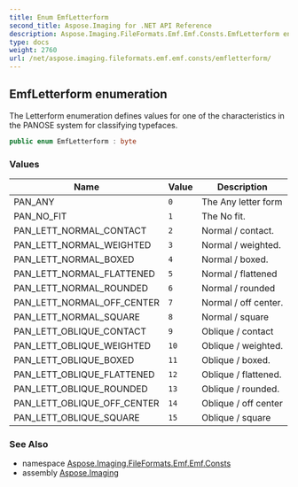 ```yaml
---
title: Enum EmfLetterform
second_title: Aspose.Imaging for .NET API Reference
description: Aspose.Imaging.FileFormats.Emf.Emf.Consts.EmfLetterform enum. The Letterform enumeration defines values for one of the characteristics in the PANOSE system for classifying typefaces
type: docs
weight: 2760
url: /net/aspose.imaging.fileformats.emf.emf.consts/emfletterform/
---
```

## EmfLetterform enumeration

The Letterform enumeration defines values for one of the characteristics in the PANOSE system for classifying typefaces.

```csharp
public enum EmfLetterform : byte
```

### Values

| Name | Value | Description |
| --- | --- | --- |
| PAN_ANY | `0` | The Any letter form |
| PAN_NO_FIT | `1` | The No fit. |
| PAN_LETT_NORMAL_CONTACT | `2` | Normal / contact. |
| PAN_LETT_NORMAL_WEIGHTED | `3` | Normal / weighted. |
| PAN_LETT_NORMAL_BOXED | `4` | Normal / boxed. |
| PAN_LETT_NORMAL_FLATTENED | `5` | Normal / flattened |
| PAN_LETT_NORMAL_ROUNDED | `6` | Normal / rounded |
| PAN_LETT_NORMAL_OFF_CENTER | `7` | Normal / off center. |
| PAN_LETT_NORMAL_SQUARE | `8` | Normal / square |
| PAN_LETT_OBLIQUE_CONTACT | `9` | Oblique / contact |
| PAN_LETT_OBLIQUE_WEIGHTED | `10` | Oblique / weighted. |
| PAN_LETT_OBLIQUE_BOXED | `11` | Oblique / boxed. |
| PAN_LETT_OBLIQUE_FLATTENED | `12` | Oblique / flattened. |
| PAN_LETT_OBLIQUE_ROUNDED | `13` | Oblique / rounded. |
| PAN_LETT_OBLIQUE_OFF_CENTER | `14` | Oblique / off center |
| PAN_LETT_OBLIQUE_SQUARE | `15` | Oblique / square |

### See Also

* namespace [Aspose.Imaging.FileFormats.Emf.Emf.Consts](../../aspose.imaging.fileformats.emf.emf.consts/)
* assembly [Aspose.Imaging](../../)


